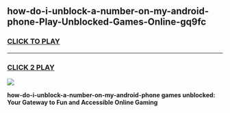 
## how-do-i-unblock-a-number-on-my-android-phone-Play-Unblocked-Games-Online-gq9fc
<h3>
<a href="https://premium76.site?title=how-do-i-unblock-a-number-on-my-android-phone&ref=25A">CLICK TO PLAY</a></h3>
<hr>

<h3>
<a href="https://premium76.site?title=how-do-i-unblock-a-number-on-my-android-phone&ref=25A">CLICK 2 PLAY</a>
  
</h3>

<a href="https://premium76.site?title=how-do-i-unblock-a-number-on-my-android-phone&ref=25A"><img src="https://clearcache.store/games.png"></a>


**how-do-i-unblock-a-number-on-my-android-phone games unblocked: Your Gateway to Fun and Accessible Online Gaming**
